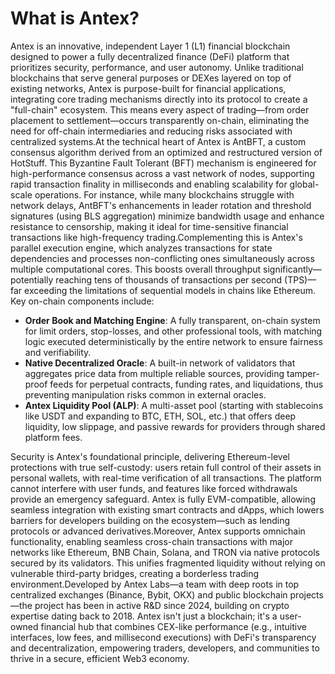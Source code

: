 # What is Antex?

Antex is an innovative, independent Layer 1 (L1) financial blockchain designed to power a fully decentralized finance (DeFi) platform that prioritizes security, performance, and user autonomy. Unlike traditional blockchains that serve general purposes or DEXes layered on top of existing networks, Antex is purpose-built for financial applications, integrating core trading mechanisms directly into its protocol to create a "full-chain" ecosystem. This means every aspect of trading—from order placement to settlement—occurs transparently on-chain, eliminating the need for off-chain intermediaries and reducing risks associated with centralized systems.At the technical heart of Antex is AntBFT, a custom consensus algorithm derived from an optimized and restructured version of HotStuff. This Byzantine Fault Tolerant (BFT) mechanism is engineered for high-performance consensus across a vast network of nodes, supporting rapid transaction finality in milliseconds and enabling scalability for global-scale operations. For instance, while many blockchains struggle with network delays, AntBFT's enhancements in leader rotation and threshold signatures (using BLS aggregation) minimize bandwidth usage and enhance resistance to censorship, making it ideal for time-sensitive financial transactions like high-frequency trading.Complementing this is Antex's parallel execution engine, which analyzes transactions for state dependencies and processes non-conflicting ones simultaneously across multiple computational cores. This boosts overall throughput significantly—potentially reaching tens of thousands of transactions per second (TPS)—far exceeding the limitations of sequential models in chains like Ethereum. Key on-chain components include:

* **Order Book and Matching Engine**: A fully transparent, on-chain system for limit orders, stop-losses, and other professional tools, with matching logic executed deterministically by the entire network to ensure fairness and verifiability.
* **Native Decentralized Oracle**: A built-in network of validators that aggregates price data from multiple reliable sources, providing tamper-proof feeds for perpetual contracts, funding rates, and liquidations, thus preventing manipulation risks common in external oracles.
* **Antex Liquidity Pool (ALP)**: A multi-asset pool (starting with stablecoins like USDT and expanding to BTC, ETH, SOL, etc.) that offers deep liquidity, low slippage, and passive rewards for providers through shared platform fees.

Security is Antex's foundational principle, delivering Ethereum-level protections with true self-custody: users retain full control of their assets in personal wallets, with real-time verification of all transactions. The platform cannot interfere with user funds, and features like forced withdrawals provide an emergency safeguard. Antex is fully EVM-compatible, allowing seamless integration with existing smart contracts and dApps, which lowers barriers for developers building on the ecosystem—such as lending protocols or advanced derivatives.Moreover, Antex supports omnichain functionality, enabling seamless cross-chain transactions with major networks like Ethereum, BNB Chain, Solana, and TRON via native protocols secured by its validators. This unifies fragmented liquidity without relying on vulnerable third-party bridges, creating a borderless trading environment.Developed by Antex Labs—a team with deep roots in top centralized exchanges (Binance, Bybit, OKX) and public blockchain projects—the project has been in active R\&D since 2024, building on crypto expertise dating back to 2018. Antex isn't just a blockchain; it's a user-owned financial hub that combines CEX-like performance (e.g., intuitive interfaces, low fees, and millisecond executions) with DeFi's transparency and decentralization, empowering traders, developers, and communities to thrive in a secure, efficient Web3 economy.[\
](https://app.gitbook.com/o/todwzTms72qB6b5IEzmu/s/Rkr2AZ0SLpbXE0prYgAD/introduction)
